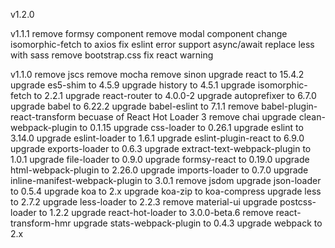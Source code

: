 v1.2.0


v1.1.1
remove formsy component
remove modal component
change isomorphic-fetch to axios
fix eslint error
support async/await
replace less with sass
remove bootstrap.css
fix react warning

v1.1.0
remove jscs
remove mocha
remove sinon
upgrade react to 15.4.2
upgrade es5-shim to 4.5.9
upgrade history to 4.5.1
upgrade isomorphic-fetch to 2.2.1
upgrade react-router to 4.0.0-2
upgrade autoprefixer to 6.7.0
upgrade babel to 6.22.2
upgrade babel-eslint to 7.1.1
remove babel-plugin-react-transform becuase of React Hot Loader 3
remove chai
upgrade clean-webpack-plugin to 0.1.15
upgrade css-loader to 0.26.1
upgrade eslint to 3.14.0
upgrade eslint-loader to 1.6.1
upgrade eslint-plugin-react to 6.9.0
upgrade exports-loader to 0.6.3
upgrade extract-text-webpack-plugin to 1.0.1
upgrade file-loader to 0.9.0
upgrade formsy-react to 0.19.0
upgrade html-webpack-plugin to 2.26.0
upgrade imports-loader to 0.7.0
upgrade inline-manifest-webpack-plugin to 3.0.1
remove jsdom
upgrade json-loader to 0.5.4
upgrade koa to 2.x
upgrade koa-zip to koa-compress
upgrade less to 2.7.2
upgrade less-loader to 2.2.3
remove material-ui
upgrade postcss-loader to 1.2.2
upgrade react-hot-loader to 3.0.0-beta.6
remove react-transform-hmr
upgrade stats-webpack-plugin to 0.4.3
upgrade webpack to 2.x
